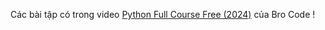Các bài tập có trong video [Python Full Course Free (2024)](https://www.youtube.com/watch?v=ix9cRaBkVe0&t=2817s) của Bro Code !
